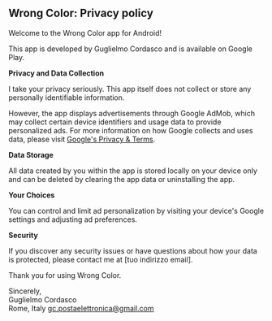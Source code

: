 ## Wrong Color: Privacy policy

Welcome to the Wrong Color app for Android!

This app is developed by Guglielmo Cordasco and is available on Google Play.

**Privacy and Data Collection**

I take your privacy seriously. This app itself does not collect or store any personally identifiable information.

However, the app displays advertisements through Google AdMob, which may collect certain device identifiers and usage data to provide personalized ads. For more information on how Google collects and uses data, please visit [Google's Privacy & Terms](https://policies.google.com/privacy).

**Data Storage**

All data created by you within the app is stored locally on your device only and can be deleted by clearing the app data or uninstalling the app.

**Your Choices**

You can control and limit ad personalization by visiting your device's Google settings and adjusting ad preferences.

**Security**

If you discover any security issues or have questions about how your data is protected, please contact me at [tuo indirizzo email].

Thank you for using Wrong Color.

Sincerely,  
Guglielmo Cordasco  
Rome, Italy
gc.postaelettronica@gmail.com
